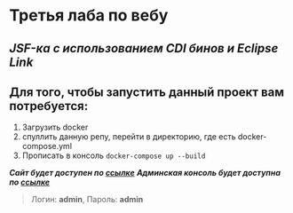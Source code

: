 # __Третья лаба по вебу__ 

## ***JSF-ка с использованием CDI бинов и Eclipse Link***

## Для того, чтобы запустить данный проект вам потребуется: 
1. Загрузить docker
2. спуллить данную репу, перейти в директорию, где есть docker-compose.yml
3. Прописать в консоль ```docker-compose up --build```

***Сайт будет доступен по [ссылке](http://localhost/)***
***Админская консоль будет доступна по [ссылке](http://localhost:9990)***
>Логин: __admin__, Пароль: __admin__

